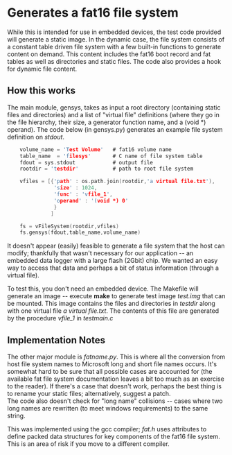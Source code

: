 # Generates a fat16 file system

While this is intended for use in embedded devices, the test code provided will generate a static image.   In the dynamic
case, the file system consists of a constant table driven file system with a few built-in functions to generate
content on demand.  This content includes the fat16 boot record and fat tables as well as directories and static files.
The code also provides a hook for dynamic file content.

## How this works

The main module, gensys, takes as input a root directory (containing static files and directories) and a list
of "virtual file" definitions (where they go in the file hierarchy, their size, a generator function name,
and a (void *) operand).    The code below (in gensys.py) generates an example file system definition on *stdout*.

````c
    volume_name = 'Test Volume'   # fat16 volume name
    table_name  = 'filesys'       # C name of file system table
    fdout = sys.stdout            # output file
    rootdir = 'testdir'           # path to root file system

    vfiles = [{'path' : os.path.join(rootdir,'a virtual file.txt'), 
               'size' : 1024, 
               'func' : 'vfile_1', 
               'operand' : '(void *) 0'
               }
              ]

    fs = vFileSystem(rootdir,vfiles)
    fs.gensys(fdout,table_name,volume_name)
````

It doesn't appear (easily) feasible to generate a file system that the host can modify; thankfully that wasn't necessary for
our application --  an embedded data logger with a large flash (2Gbit) chip.  We wanted an easy way to 
access that data and perhaps a bit of status information (through a virtual file).

To test this, you don't need an embedded device.  The Makefile will generate an image  --
execute  **make** to generate test image _test.img_ that can be mounted.  This image
contains the files and directories in _testdir_ along with one virtual file _a virtual file.txt_. The contents of this
file are generated by the procedure *vfile_1* in *testmain.c*

## Implementation Notes

The other major module is *fatname.py*.  This is where all the conversion from host file system names to Microsoft long and
short file names occurs.  It's somewhat hard to be sure that all possible cases are accounted for (the available fat file
system documentation leaves a bit too much as an exercise to the reader).   If there's a case that doesn't work, perhaps the
best thing is to rename your static files; alternatively, suggest a patch.  
The code also doesn't check for "long name" collisions -- cases where two
long names are rewritten (to meet windows requirements) to the same string.  

This was implemented using the gcc compiler; _fat.h_ uses attributes to define packed data structures for key components of the 
fat16 file system.  This is an area of risk if you move to a different compiler.
